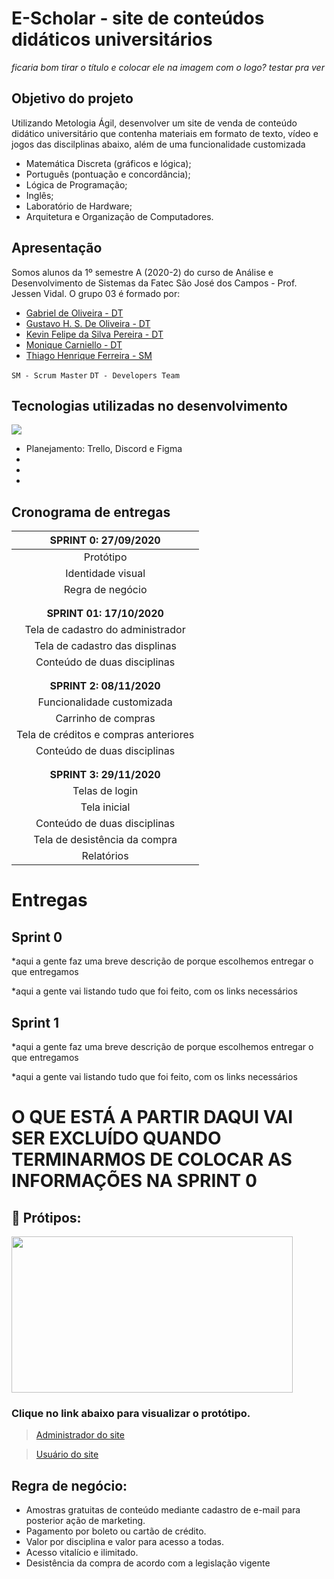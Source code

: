 # E-Scholar - site de conteúdos didáticos universitários

*ficaria bom tirar o título e colocar ele na imagem com o logo? testar pra ver*


## Objetivo do projeto

 Utilizando Metologia Ágil, desenvolver um site de venda de conteúdo didático universitário que contenha materiais em formato de texto, vídeo e jogos das discilplinas abaixo, além de uma funcionalidade customizada
 
* Matemática Discreta (gráficos e lógica);
* Português (pontuação e concordância);
* Lógica de Programação;
* Inglês;
* Laboratório de Hardware;
* Arquitetura e Organização de Computadores.


## Apresentação

Somos alunos da 1º semestre A (2020-2) do curso de Análise e Desenvolvimento de Sistemas da Fatec São José dos Campos - Prof. Jessen Vidal.
O grupo 03 é formado por:
- [Gabriel de Oliveira - DT](https://www.linkedin.com/in/gabriel-de-oliveira-88a9461b3/)
- [Gustavo H. S. De Oliveira - DT](https://www.linkedin.com/in/gustavo-oliveira-a671b71b5/)
- [Kevin Felipe da Silva Pereira - DT](https://www.linkedin.com/in/kevin-pereira-3a7aa31b7)
- [Monique Carniello - DT](https://www.linkedin.com/in/monique-carniello-511ba61b6/)
- [Thiago Henrique Ferreira - SM](https://www.linkedin.com/in/thiago-henrique-ferreira-2499a41a8/)

`SM - Scrum Master`
`DT - Developers Team`


## Tecnologias utilizadas no desenvolvimento


<img src="https://github.com/PI-Grupo-3/prot-tipo/blob/master/src/Tecnologias.jpg">

* Planejamento: Trello, Discord e Figma
*
*
*


## Cronograma de entregas

| **SPRINT 0: 27/09/2020**              |
| :-----------------------------------: |
|Protótipo                              |
|Identidade visual                      |
|Regra de negócio                       |
|                                       |
|                                       |
| **SPRINT 01: 17/10/2020**             |
| Tela de cadastro do administrador     |
| Tela de cadastro das displinas        |
| Conteúdo de duas disciplinas          |
|                                       |
|                                       |
| **SPRINT 2: 08/11/2020**              |
| Funcionalidade customizada            |
| Carrinho de compras                   |
| Tela de créditos e compras anteriores |
| Conteúdo de duas disciplinas          |
|                                       |
|                                       |
| **SPRINT 3: 29/11/2020**              |
| Telas de login                        |
| Tela inicial                          |
| Conteúdo de duas disciplinas          |
| Tela de desistência da compra         |
| Relatórios                            |




# Entregas


## Sprint 0

*aqui a gente faz uma breve descrição de porque escolhemos entregar o que entregamos

*aqui a gente vai listando tudo que foi feito, com os links necessários


## Sprint 1

*aqui a gente faz uma breve descrição de porque escolhemos entregar o que entregamos

*aqui a gente vai listando tudo que foi feito, com os links necessários










# O QUE ESTÁ A PARTIR DAQUI VAI SER EXCLUÍDO QUANDO TERMINARMOS DE COLOCAR AS INFORMAÇÕES NA SPRINT 0


## :art: Prótipos:

<img align="center" src="https://github.com/PI-Grupo-3/prot-tipo/blob/master/src/Cover.png"  height="250" width="450">

### Clique no link abaixo para visualizar o protótipo.

> [Administrador do site](https://www.figma.com/proto/0vJ4fIZwk8dtKYKwsZpGIp/GRUPO-III---FATEC?node-id=65%3A1274&scaling=min-zoom)
  
> [Usuário do site](https://www.figma.com/proto/0vJ4fIZwk8dtKYKwsZpGIp/GRUPO-III---FATEC?node-id=160%3A2242&scaling=min-zoom)




## Regra de negócio: 

* Amostras gratuitas de conteúdo mediante cadastro de e-mail para posterior ação de marketing.
* Pagamento por boleto ou cartão de crédito.
* Valor por disciplina e valor para acesso a todas. 
* Acesso vitalício e ilimitado.
* Desistência da compra de acordo com a legislação vigente
